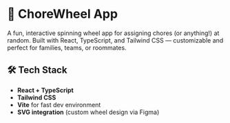 # 🎡 ChoreWheel App

A fun, interactive spinning wheel app for assigning chores (or anything!) at random. Built with React, TypeScript, and Tailwind CSS — customizable and perfect for families, teams, or roommates.



## 🛠 Tech Stack

- **React + TypeScript**
- **Tailwind CSS**
- **Vite** for fast dev environment
- **SVG integration** (custom wheel design via Figma)
